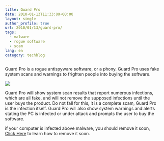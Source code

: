 ```yaml
---
title: Guard Pro
date: 2010-01-13T11:33:00+00:00
layout: single
author_profile: true
url: 2010/01/13/guard-pro/
tags:
  - malware
  - rogue software
  - scam
lang: en
category: techblog
---
```

Guard Pro is a rogue antispyware software, or a phony. Guard Pro uses fake system scans and warnings to frighten people into buying the software.

[![](http://2.bp.blogspot.com/_vaUVXcmC3OI/S02n7WLZv5I/AAAAAAAAAn0/i6an1mzmUnE/s640/GuardPro_GUI.jpg)](http://2.bp.blogspot.com/_vaUVXcmC3OI/S02n7WLZv5I/AAAAAAAAAn0/i6an1mzmUnE/s1600-h/GuardPro_GUI.jpg)

Guard Pro will show system scan results that report numerous infections, which are all fake, and will not remove the supposed infections until the user buys the product. Do not fall for this, it is a complete scam, Guard Pro is the infection itself. Guard Pro will also show system warnings and alerts stating the PC is infected or under attack and prompts the user to buy the software.

if your computer is infected above malware, you should remove it soon, [Click Here](/knowledge-base/malware/removal/) to learn how to remove it soon.